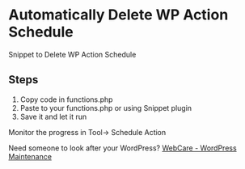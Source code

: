 # Automatically Delete WP Action Schedule
Snippet to Delete WP Action Schedule

## Steps
1. Copy code in functions.php
2. Paste to your functions.php or using Snippet plugin
3. Save it and let it run

Monitor the progress in Tool-> Schedule Action

Need someone to look after your WordPress? [WebCare - WordPress Maintenance](https://webcare.co)
